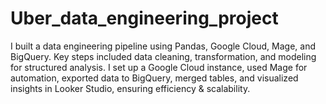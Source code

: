 # Uber_data_engineering_project
I built a data engineering pipeline using Pandas, Google Cloud, Mage, and BigQuery. Key steps included data cleaning, transformation, and modeling for structured analysis. I set up a Google Cloud instance, used Mage for automation, exported data to BigQuery, merged tables, and visualized insights in Looker Studio, ensuring efficiency &amp; scalability.
